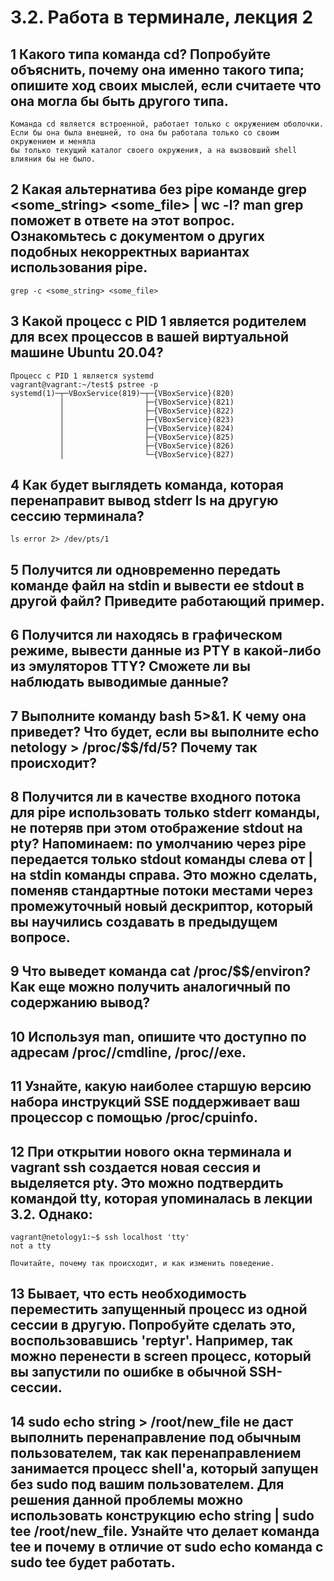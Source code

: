# 3.2. Работа в терминале, лекция 2


## 1 Какого типа команда cd? Попробуйте объяснить, почему она именно такого типа; опишите ход своих мыслей, если считаете что она могла бы быть другого типа.
    Команда cd является встроенной, работает только с окружением оболочки. 
    Если бы она была внешней, то она бы работала только со своим окружением и меняла 
    бы только текущий каталог своего окружения, а на вызвовший shell влияния бы не было. 

## 2 Какая альтернатива без pipe команде grep <some_string> <some_file> | wc -l? man grep поможет в ответе на этот вопрос. Ознакомьтесь с документом о других подобных некорректных вариантах использования pipe.
    grep -c <some_string> <some_file>

## 3 Какой процесс с PID 1 является родителем для всех процессов в вашей виртуальной машине Ubuntu 20.04?
    Процесс с PID 1 является systemd
    vagrant@vagrant:~/test$ pstree -p
    systemd(1)─┬─VBoxService(819)─┬─{VBoxService}(820)
               │                  ├─{VBoxService}(821)
               │                  ├─{VBoxService}(822)
               │                  ├─{VBoxService}(823)
               │                  ├─{VBoxService}(824)
               │                  ├─{VBoxService}(825)
               │                  ├─{VBoxService}(826)
               │                  └─{VBoxService}(827)

## 4 Как будет выглядеть команда, которая перенаправит вывод stderr ls на другую сессию терминала?
    ls error 2> /dev/pts/1

## 5 Получится ли одновременно передать команде файл на stdin и вывести ее stdout в другой файл? Приведите работающий пример.

## 6 Получится ли находясь в графическом режиме, вывести данные из PTY в какой-либо из эмуляторов TTY? Сможете ли вы наблюдать выводимые данные?

## 7 Выполните команду bash 5>&1. К чему она приведет? Что будет, если вы выполните echo netology > /proc/$$/fd/5? Почему так происходит?

## 8 Получится ли в качестве входного потока для pipe использовать только stderr команды, не потеряв при этом отображение stdout на pty? Напоминаем: по умолчанию через pipe передается только stdout команды слева от | на stdin команды справа. Это можно сделать, поменяв стандартные потоки местами через промежуточный новый дескриптор, который вы научились создавать в предыдущем вопросе.

## 9 Что выведет команда cat /proc/$$/environ? Как еще можно получить аналогичный по содержанию вывод?

## 10 Используя man, опишите что доступно по адресам /proc/<PID>/cmdline, /proc/<PID>/exe.

## 11 Узнайте, какую наиболее старшую версию набора инструкций SSE поддерживает ваш процессор с помощью /proc/cpuinfo.

## 12 При открытии нового окна терминала и vagrant ssh создается новая сессия и выделяется pty. Это можно подтвердить командой tty, которая упоминалась в лекции 3.2. Однако:

    vagrant@netology1:~$ ssh localhost 'tty'
    not a tty

    Почитайте, почему так происходит, и как изменить поведение.

## 13 Бывает, что есть необходимость переместить запущенный процесс из одной сессии в другую. Попробуйте сделать это, воспользовавшись 'reptyr'. Например, так можно перенести в screen процесс, который вы запустили по ошибке в обычной SSH-сессии.

## 14 sudo echo string > /root/new_file не даст выполнить перенаправление под обычным пользователем, так как перенаправлением занимается процесс shell'а, который запущен без sudo под вашим пользователем. Для решения данной проблемы можно использовать конструкцию echo string | sudo tee /root/new_file. Узнайте что делает команда tee и почему в отличие от sudo echo команда с sudo tee будет работать.
